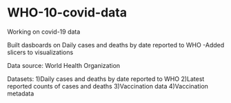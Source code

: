 # WHO-10-covid-data
Working on covid-19 data

Built dasboards on Daily cases and deaths by date reported to WHO
-Added slicers to visualizations











Data source: World Health Organization

Datasets:
1)Daily cases and deaths by date reported to WHO
2)Latest reported counts of cases and deaths
3)Vaccination data
4)Vaccination metadata
